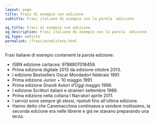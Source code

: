 ```yaml
---
layout: page
title: Frasi di esempio con edizione 
subtitle: Frasi italiane di esempio con la parola  edizione

og_title: Frasi di esempio con edizione 
og_description: Frasi italiane di esempio con la parola  edizione
og_type: website
permalink: /frasi/e/edizione.html
---
```


Frasi italiane di esempio contenenti la parola edizione:


- ISBN edizione cartacea: 9788807018459.
- Prima edizione digitale 2013 da edizione ottobre 2013.
- I edizione Bestsellers Oscar Mondadori febbraio 1991.
- Prima edizione Junior + 10 maggio 1991.
- Prima edizione Grandi Autori d’Oggi maggio 1986.
- I edizione Scrittori italiani e stranieri settembre 1989.
- Prima edizione nella collana I Narratori aprile 2011.
- I servizi sono sempre gli stessi, ripetuti fino all'ultima edizione.
- Hanno detto che Canemacchina continuava a vendere moltissimo, la seconda edizione era nelle librerie e già ne stavano preparando una terza.
